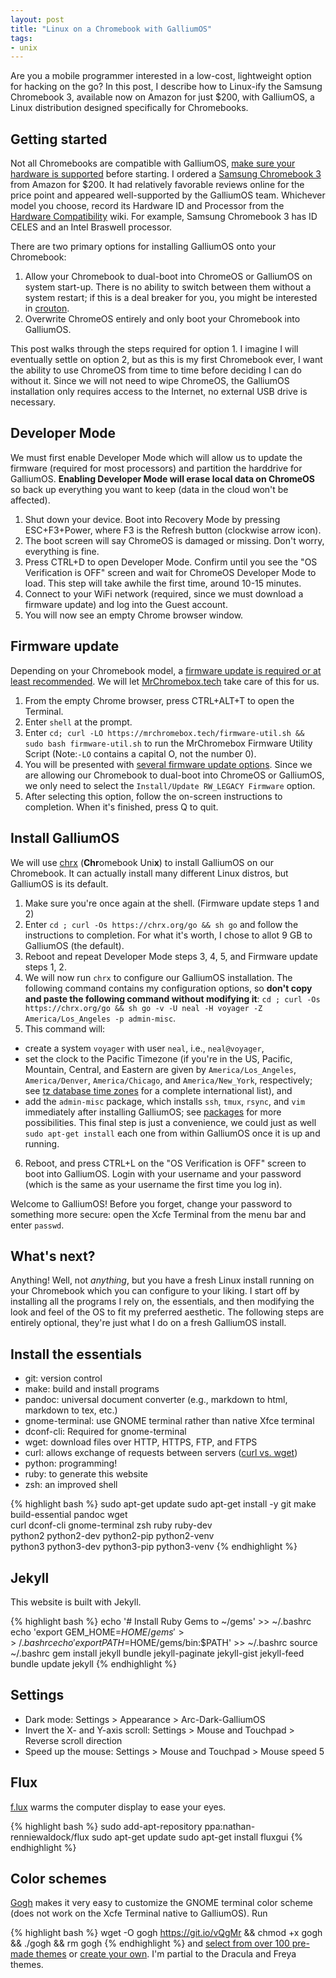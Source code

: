 ```yaml
---
layout: post
title: "Linux on a Chromebook with GalliumOS"
tags: 
- unix
---
```


Are you a mobile programmer interested in a low-cost, lightweight option for hacking on the go? In this post, I describe how to Linux-ify the Samsung Chromebook 3, available now on Amazon for just $200, with GalliumOS, a Linux distribution designed specifically for Chromebooks.

<!-- more -->

## Getting started

Not all Chromebooks are compatible with GalliumOS, [make sure your hardware is supported](https://wiki.galliumos.org/Hardware_Compatibility) before starting. I ordered a [Samsung Chromebook 3](https://www.amazon.com/Samsung-Chromebook-11-6-16GB-XE500C13-K04US/dp/B01N5P6TJW/ref=sr_1_3?ie=UTF8&qid=1527215066&sr=8-3&keywords=samsung+chromebook+3) from Amazon for $200. It had relatively favorable reviews online for the price point and appeared well-supported by the GalliumOS team. Whichever model you choose, record its Hardware ID and Processor from the [Hardware Compatibility](https://wiki.galliumos.org/Hardware_Compatibility) wiki. For example, Samsung Chromebook 3 has ID CELES and an Intel Braswell processor.

There are two primary options for installing GalliumOS onto your Chromebook:
1. Allow your Chromebook to dual-boot into ChromeOS or GalliumOS on system start-up. There is no ability to switch between them without a system restart; if this is a deal breaker for you, you might be interested in [crouton](https://github.com/dnschneid/crouton).
2. Overwrite ChromeOS entirely and only boot your Chromebook into GalliumOS.

This post walks through the steps required for option 1. I imagine I will eventually settle on option 2, but as this is my first Chromebook ever, I want the ability to use ChromeOS from time to time before deciding I can do without it. Since we will not need to wipe ChromeOS, the GalliumOS installation only requires access to the Internet, no external USB drive is necessary. 

## Developer Mode

We must first enable Developer Mode which will allow us to update the firmware (required for most processors) and partition the harddrive for GalliumOS. **Enabling Developer Mode will erase local data on ChromeOS** so back up everything you want to keep (data in the cloud won't be affected).

1. Shut down your device. Boot into Recovery Mode by pressing ESC+F3+Power, where F3 is the Refresh button (clockwise arrow icon).
2. The boot screen will say ChromeOS is damaged or missing. Don't worry, everything is fine.
3. Press CTRL+D to open Developer Mode. Confirm until you see the "OS Verification is OFF" screen and wait for ChromeOS Developer Mode to load. This step will take awhile the first time, around 10-15 minutes.
4. Connect to your WiFi network (required, since we must download a firmware update) and log into the Guest account.
5. You will now see an empty Chrome browser window.

## Firmware update

Depending on your Chromebook model, a [firmware update is required or at least recommended](https://github.com/reynhout/chrx#chromebooks). We will let [MrChromebox.tech](https://mrchromebox.tech/) take care of this for us.

1. From the empty Chrome browser, press CTRL+ALT+T to open the Terminal.
2. Enter `shell` at the prompt.
3. Enter `cd; curl -LO https://mrchromebox.tech/firmware-util.sh && sudo bash firmware-util.sh` to run the MrChromebox Firmware Utility Script (Note:`-LO` contains a capital O, not the number 0).
4. You will be presented with [several firmware update options](https://mrchromebox.tech/#fwscript). Since we are allowing our Chromebook to dual-boot into ChromeOS or GalliumOS, we only need to select the `Install/Update RW_LEGACY Firmware` option.
5. After selecting this option, follow the on-screen instructions to completion. When it's finished, press Q to quit.

## Install GalliumOS

We will use [chrx](https://chrx.org/) (**Chr**omebook Uni**x**) to install GalliumOS on our Chromebook. It can actually install many different Linux distros, but GalliumOS is its default.

1. Make sure you're once again at the shell. (Firmware update steps 1 and 2)
2. Enter `cd ; curl -Os https://chrx.org/go && sh go` and follow the instructions to completion. For what it's worth, I chose to allot 9 GB to GalliumOS (the default).
3. Reboot and repeat Developer Mode steps 3, 4, 5, and Firmware update steps 1, 2.
4. We will now run `chrx` to configure our GalliumOS installation. The following command contains my configuration options, so **don't copy and paste the following command without modifying it**: `cd ; curl -Os https://chrx.org/go && sh go -v -U neal -H voyager -Z America/Los_Angeles -p admin-misc`.
5. This command will:
  - create a system `voyager` with user `neal`, i.e., `neal@voyager`,
  - set the clock to the Pacific Timezone (if you're in the US, Pacific, Mountain, Central, and Eastern are given by `America/Los_Angeles`, `America/Denver`, `America/Chicago`, and `America/New_York`, respectively; see [tz database time zones](https://en.wikipedia.org/wiki/List_of_tz_database_time_zones) for a complete international list), and 
  - add the `admin-misc` package, which installs `ssh`, `tmux`, `rsync`, and `vim` immediately after installing GalliumOS; see [packages](https://github.com/reynhout/chrx#packages) for more possibilities. This final step is just a convenience, we could just as well `sudo apt-get install` each one from within GalliumOS once it is up and running.
6. Reboot, and press CTRL+L on the "OS Verification is OFF" screen to boot into GalliumOS. Login with your username and your password (which is the same as your username the first time you log in).

Welcome to GalliumOS! Before you forget, change your password to something more secure: open the Xcfe Terminal from the menu bar and enter `passwd`.

## What's next?

Anything! Well, not _anything_, but you have a fresh Linux install running on your Chromebook which you can configure to your liking. I start off by installing all the programs I rely on, the essentials, and then modifying the look and feel of the OS to fit my preferred aesthetic. The following steps are entirely optional, they're just what I do on a fresh GalliumOS install.

## Install the essentials
- git: version control
- make: build and install programs
- pandoc: universal document converter (e.g., markdown to html, markdown to tex, etc.) 
- gnome-terminal: use GNOME terminal rather than native Xfce terminal
- dconf-cli: Required for gnome-terminal
- wget: download files over HTTP, HTTPS, FTP, and FTPS
- curl: allows exchange of requests between servers ([curl vs. wget](https://unix.stackexchange.com/questions/47434/what-is-the-difference-between-curl-and-wget))
- python: programming!
- ruby: to generate this website
- zsh: an improved shell

{% highlight bash %}
sudo apt-get update
sudo apt-get install -y git make build-essential pandoc wget \
  curl dconf-cli gnome-terminal zsh ruby ruby-dev \
  python2 python2-dev python2-pip python2-venv \
  python3 python3-dev python3-pip python3-venv
{% endhighlight %}

## Jekyll
This website is built with Jekyll.

{% highlight bash %}
echo '# Install Ruby Gems to ~/gems' >> ~/.bashrc
echo 'export GEM_HOME=$HOME/gems' >> ~/.bashrc
echo 'export PATH=$HOME/gems/bin:$PATH' >> ~/.bashrc
source ~/.bashrc
gem install jekyll bundle jekyll-paginate jekyll-gist jekyll-feed
bundle update jekyll
{% endhighlight %}

## Settings
- Dark mode: Settings > Appearance > Arc-Dark-GalliumOS
- Invert the X- and Y-axis scroll: Settings > Mouse and Touchpad > Reverse scroll direction  
- Speed up the mouse: Settings > Mouse and Touchpad > Mouse speed 5

## Flux
[f.lux](https://github.com/xflux-gui/fluxgui) warms the computer display to ease your eyes.

{% highlight bash %}
sudo add-apt-repository ppa:nathan-renniewaldock/flux
sudo apt-get update
sudo apt-get install fluxgui
{% endhighlight %}
## Color schemes
[Gogh](https://github.com/Mayccoll/Gogh) makes it very easy to customize the GNOME terminal color scheme (does not work on the Xcfe Terminal native to GalliumOS). Run

{% highlight bash %}
wget -O gogh https://git.io/vQgMr && chmod +x gogh && ./gogh && rm gogh
{% endhighlight %}
and [select from over 100 pre-made themes](https://github.com/Mayccoll/Gogh/blob/master/content/themes.md) or [create your own](https://github.com/Mayccoll/Gogh/blob/master/content/howto.md). I'm partial to the Dracula and Freya themes.
